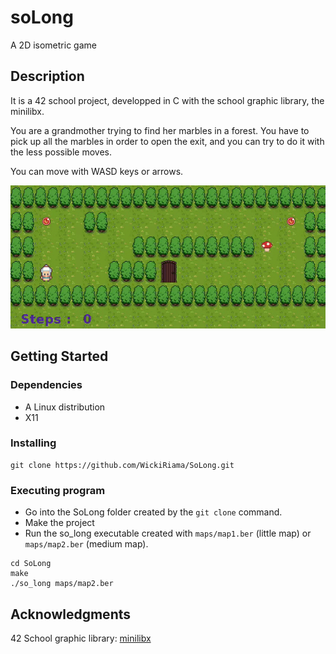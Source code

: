 # soLong

A 2D isometric game

## Description

It is a 42 school project, developped in C with the school graphic library, the minilibx.

You are a grandmother trying to find her marbles in a forest.
You have to pick up all the marbles in order to open the exit, and you can try to do it with the less possible moves.

You can move with WASD keys or arrows.

![SoLong](https://github.com/WickiRiama/wickiriama.github.io/blob/main/assets/img/SoLong.gif)


## Getting Started

### Dependencies

* A Linux distribution
* X11

### Installing

 ```
 git clone https://github.com/WickiRiama/SoLong.git
 ```


### Executing program

* Go into the SoLong folder created by the `git clone` command.
* Make the project
* Run the so_long executable created with `maps/map1.ber` (little map) or `maps/map2.ber` (medium map).

```
cd SoLong
make
./so_long maps/map2.ber
```
## Acknowledgments

42 School graphic library: [minilibx](https://github.com/42Paris/minilibx-linux)
